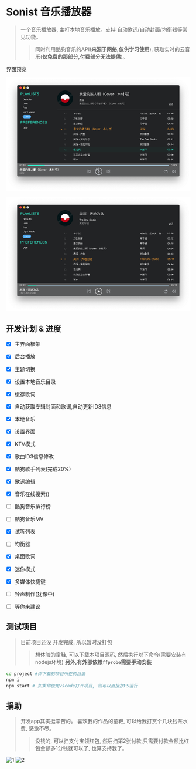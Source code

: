 # Sonist 音乐播放器
> 一个音乐播放器, 主打本地音乐播放。支持 自动歌词/自动封面/均衡器等常见功能。
>> 同时利用酷狗音乐的API(**来源于网络,仅供学习使用**), 获取实时的云音乐(**仅免费的那部分,付费部分无法提供**)。


界面预览

![demo](./demo1.png)

![demo](./demo2.png)



## 开发计划 & 进度

- [x] 主界面框架
- [x] 后台播放
- [x] 主题切换
- [x] 设置本地音乐目录
- [x] 缓存歌词
- [x] 自动获取专辑封面和歌词,自动更新ID3信息
- [x] 本地音乐
- [x] 设置界面
- [x] KTV模式
- [x] 歌曲ID3信息修改
- [x] 酷狗歌手列表(完成20%)
- [x] 歌词编辑
- [x] 音乐在线搜索()
- [ ] 酷狗音乐排行榜
- [ ] 酷狗音乐MV
- [x] 试听列表
- [ ] 均衡器
- [x] 桌面歌词
- [x] 迷你模式
- [x] 多媒体快捷键
- [ ] 铃声制作(犹豫中)
- [ ] 等你来建议


## 测试项目
> 目前项目还没 开发完成, 所以暂时没打包
>> 想体验的童鞋, 可以下载本项目源码, 然后执行以下命令(需要安装有nodejs环境)
>> **另外,有外部依赖`ffprobe`需要手动安装**

```bash
cd project #你下载的项目所在的目录
npm i
npm start # 如果你使用vscode打开项目, 则可以直接按F5运行
```


## 捐助
> 开发app其实挺辛苦的。 喜欢我的作品的童鞋, 可以给我打赏个几块钱茶水费, 感激不尽。
>> 没钱的, 可以扫支付宝领红包, 然后扫第2张付款,只需要付款金额比红包金额多1分钱就可以了, 也算支持我了。

![1](./ali0.jpg) ![2](./ali1.jpg)
